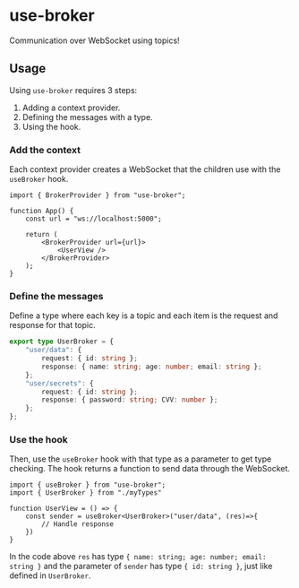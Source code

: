 # use-broker

Communication over WebSocket using topics!

## Usage

Using `use-broker` requires 3 steps:

1. Adding a context provider.
2. Defining the messages with a type.
3. Using the hook.

### Add the context

Each context provider creates a WebSocket that the children use with the `useBroker` hook.

```tsx
import { BrokerProvider } from "use-broker";

function App() {
    const url = "ws://localhost:5000";

    return (
        <BrokerProvider url={url}>
            <UserView />
        </BrokerProvider>
    );
}
```

### Define the messages

Define a type where each key is a topic and each item is the request and response for that topic.

```typescript
export type UserBroker = {
    "user/data": {
        request: { id: string };
        response: { name: string; age: number; email: string };
    };
    "user/secrets": {
        request: { id: string };
        response: { password: string; CVV: number };
    };
};
```

### Use the hook

Then, use the `useBroker` hook with that type as a parameter to get type checking. The hook returns a function to send data through the WebSocket.

```tsx
import { useBroker } from "use-broker";
import { UserBroker } from "./myTypes"

function UserView = () => {
    const sender = useBroker<UserBroker>("user/data", (res)=>{
        // Handle response
    })
}
```

In the code above `res` has type `{ name: string; age: number; email: string }` and the parameter of `sender` has type `{ id: string }`, just like defined in `UserBroker`.
